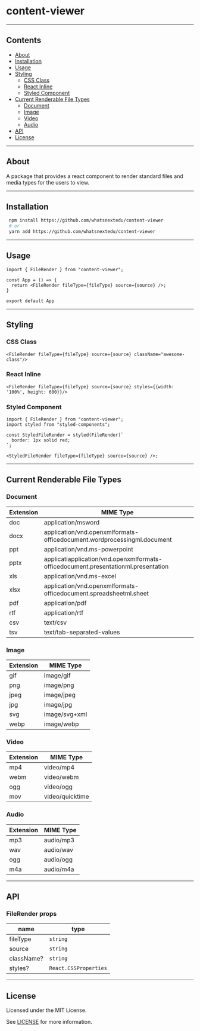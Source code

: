 # content-viewer

---

## Contents

- [About](#about)
- [Installation](#installation)
- [Usage](#usage)
- [Styling](#styling)
  - [CSS Class](#css-class)
  - [React Inline](#react-inline)
  - [Styled Component](#styled-component)
- [Current Renderable File Types](#current-renderable-file-types)
  - [Document](#document)
  - [Image](#image)
  - [Video](#video)
  - [Audio](#audio)
- [API](#api)
- [License](#license)

---

## About

A package that provides a react component to render standard files and media types for the users to view.

---

## Installation

```bash
 npm install https://github.com/whatsnextedu/content-viewer
 # or
 yarn add https://github.com/whatsnextedu/content-viewer
```

---

## Usage

```tsx
import { FileRender } from "content-viewer";

const App = () => {
  return <FileRender fileType={fileType} source={source} />;
}

export default App
```
---

## Styling

### CSS Class

```tsx
<FileRender fileType={fileType} source={source} className="awesome-class"/>
```

### React Inline

```tsx
<FileRender fileType={fileType} source={source} styles={{width: '100%', height: 600}}/>
```

### Styled Component

```tsx
import { FileRender } from "content-viewer";
import styled from "styled-components";

const StyledFileRender = styled(FileRender)`
  border: 1px solid red;
`;

<StyledFileRender fileType={fileType} source={source} />;
```

---

## Current Renderable File Types

### Document

| Extension | MIME Type                                                                          |
| --------- | ---------------------------------------------------------------------------------- |
| doc       | application/msword                                                                 |
| docx      | application/vnd.openxmlformats-officedocument.wordprocessingml.document            |
| ppt       | application/vnd.ms-powerpoint                                                      |
| pptx      | applicatiapplication/vnd.openxmlformats-officedocument.presentationml.presentation |
| xls       | application/vnd.ms-excel                                                           |
| xlsx      | application/vnd.openxmlformats-officedocument.spreadsheetml.sheet                  |
| pdf       | application/pdf                                                                    |
| rtf       | application/rtf                                                                    |
| csv       | text/csv                                                                           |
| tsv       | text/tab-separated-values                                                          |

### Image

| Extension | MIME Type     |
| --------- | ------------- |
| gif       | image/gif     |
| png       | image/png     |
| jpeg      | image/jpeg    |
| jpg       | image/jpg     |
| svg       | image/svg+xml |
| webp      | image/webp    |


### Video

| Extension | MIME Type       |
| --------- | --------------- |
| mp4       | video/mp4       |
| webm      | video/webm      |
| ogg       | video/ogg       |
| mov       | video/quicktime |

### Audio

| Extension | MIME Type |
| --------- | --------- |
| mp3       | audio/mp3 |
| wav       | audio/wav |
| ogg       | audio/ogg |
| m4a       | audio/m4a |

---

## API

### FileRender props

| name             | type                  |
| ---------------- | --------------------- |
| fileType         | `string`              |
| source           | `string`              |
| className?       | `string`              |
| styles?          | `React.CSSProperties` |

---

## License

Licensed under the MIT License.

See [LICENSE](LICENSE) for more information.